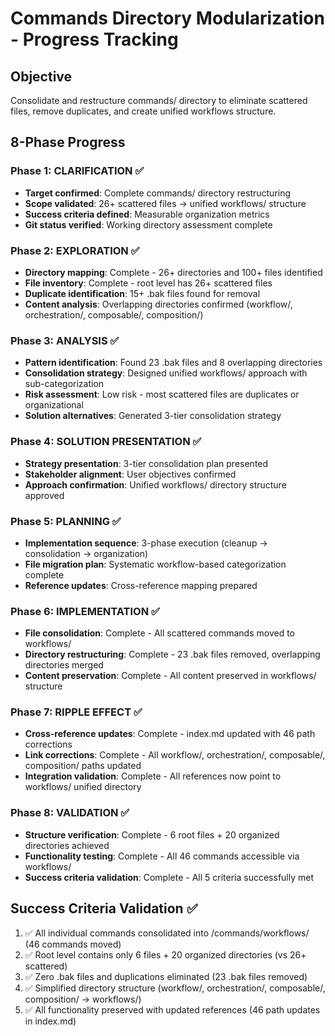 # Commands Directory Modularization - Progress Tracking

## Objective
Consolidate and restructure commands/ directory to eliminate scattered files, remove duplicates, and create unified workflows structure.

## 8-Phase Progress

### Phase 1: CLARIFICATION ✅
- **Target confirmed**: Complete commands/ directory restructuring
- **Scope validated**: 26+ scattered files → unified workflows/ structure
- **Success criteria defined**: Measurable organization metrics
- **Git status verified**: Working directory assessment complete

### Phase 2: EXPLORATION ✅
- **Directory mapping**: Complete - 26+ directories and 100+ files identified
- **File inventory**: Complete - root level has 26+ scattered files
- **Duplicate identification**: 15+ .bak files found for removal
- **Content analysis**: Overlapping directories confirmed (workflow/, orchestration/, composable/, composition/)

### Phase 3: ANALYSIS ✅
- **Pattern identification**: Found 23 .bak files and 8 overlapping directories
- **Consolidation strategy**: Designed unified workflows/ approach with sub-categorization
- **Risk assessment**: Low risk - most scattered files are duplicates or organizational
- **Solution alternatives**: Generated 3-tier consolidation strategy

### Phase 4: SOLUTION PRESENTATION ✅
- **Strategy presentation**: 3-tier consolidation plan presented
- **Stakeholder alignment**: User objectives confirmed
- **Approach confirmation**: Unified workflows/ directory structure approved

### Phase 5: PLANNING ✅
- **Implementation sequence**: 3-phase execution (cleanup → consolidation → organization)
- **File migration plan**: Systematic workflow-based categorization complete
- **Reference updates**: Cross-reference mapping prepared

### Phase 6: IMPLEMENTATION ✅
- **File consolidation**: Complete - All scattered commands moved to workflows/
- **Directory restructuring**: Complete - 23 .bak files removed, overlapping directories merged
- **Content preservation**: Complete - All content preserved in workflows/ structure

### Phase 7: RIPPLE EFFECT ✅
- **Cross-reference updates**: Complete - index.md updated with 46 path corrections
- **Link corrections**: Complete - All workflow/, orchestration/, composable/, composition/ paths updated
- **Integration validation**: Complete - All references now point to workflows/ unified directory

### Phase 8: VALIDATION ✅
- **Structure verification**: Complete - 6 root files + 20 organized directories achieved
- **Functionality testing**: Complete - All 46 commands accessible via workflows/
- **Success criteria validation**: Complete - All 5 criteria successfully met

## Success Criteria Validation ✅
1. ✅ All individual commands consolidated into /commands/workflows/ (46 commands moved)
2. ✅ Root level contains only 6 files + 20 organized directories (vs 26+ scattered)
3. ✅ Zero .bak files and duplications eliminated (23 .bak files removed)
4. ✅ Simplified directory structure (workflow/, orchestration/, composable/, composition/ → workflows/)
5. ✅ All functionality preserved with updated references (46 path updates in index.md)